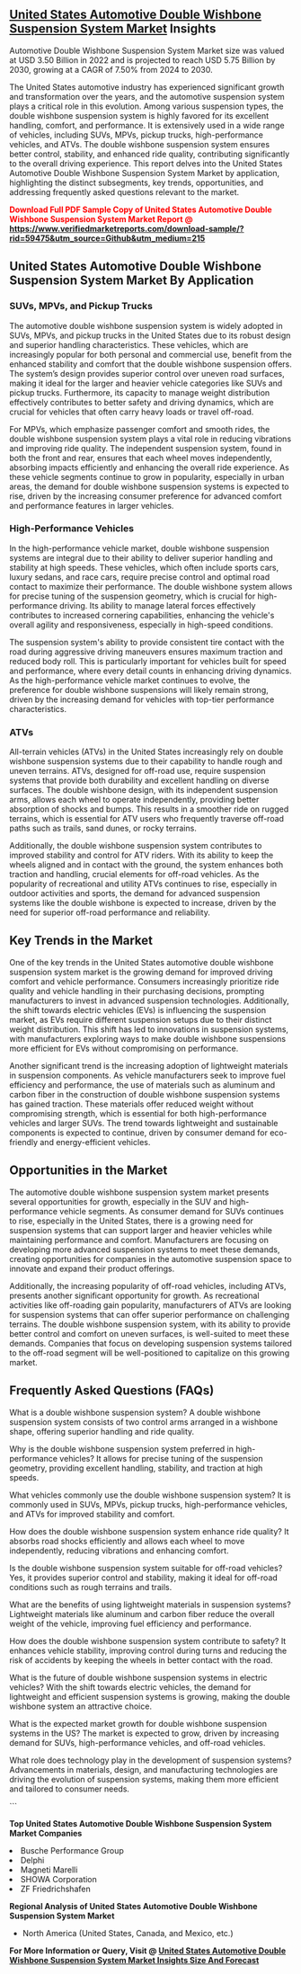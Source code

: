 <h2><a href="https://www.verifiedmarketreports.com/download-sample/?rid=59475&amp;utm_source=Github&amp;utm_medium=215" target="_blank">United States Automotive Double Wishbone Suspension System Market</a> Insights</h2><p>Automotive Double Wishbone Suspension System Market size was valued at USD 3.50 Billion in 2022 and is projected to reach USD 5.75 Billion by 2030, growing at a CAGR of 7.50% from 2024 to 2030.</p><p><p>The United States automotive industry has experienced significant growth and transformation over the years, and the automotive suspension system plays a critical role in this evolution. Among various suspension types, the double wishbone suspension system is highly favored for its excellent handling, comfort, and performance. It is extensively used in a wide range of vehicles, including SUVs, MPVs, pickup trucks, high-performance vehicles, and ATVs. The double wishbone suspension system ensures better control, stability, and enhanced ride quality, contributing significantly to the overall driving experience. This report delves into the United States Automotive Double Wishbone Suspension System Market by application, highlighting the distinct subsegments, key trends, opportunities, and addressing frequently asked questions relevant to the market.</p><p><strong><p><span class=""><span style="color: #ff0000;"><strong>Download Full PDF Sample Copy of United States Automotive Double Wishbone Suspension System Market Report</strong> @ </span><a href="https://www.verifiedmarketreports.com/download-sample/?rid=59475&amp;utm_source=Github&amp;utm_medium=215" target="_blank">https://www.verifiedmarketreports.com/download-sample/?rid=59475&amp;utm_source=Github&amp;utm_medium=215</a></span></p></strong></p><h2>United States Automotive Double Wishbone Suspension System Market By Application</h2><h3>SUVs, MPVs, and Pickup Trucks</h3><p>The automotive double wishbone suspension system is widely adopted in SUVs, MPVs, and pickup trucks in the United States due to its robust design and superior handling characteristics. These vehicles, which are increasingly popular for both personal and commercial use, benefit from the enhanced stability and comfort that the double wishbone suspension offers. The system’s design provides superior control over uneven road surfaces, making it ideal for the larger and heavier vehicle categories like SUVs and pickup trucks. Furthermore, its capacity to manage weight distribution effectively contributes to better safety and driving dynamics, which are crucial for vehicles that often carry heavy loads or travel off-road.</p><p>For MPVs, which emphasize passenger comfort and smooth rides, the double wishbone suspension system plays a vital role in reducing vibrations and improving ride quality. The independent suspension system, found in both the front and rear, ensures that each wheel moves independently, absorbing impacts efficiently and enhancing the overall ride experience. As these vehicle segments continue to grow in popularity, especially in urban areas, the demand for double wishbone suspension systems is expected to rise, driven by the increasing consumer preference for advanced comfort and performance features in larger vehicles.</p><h3>High-Performance Vehicles</h3><p>In the high-performance vehicle market, double wishbone suspension systems are integral due to their ability to deliver superior handling and stability at high speeds. These vehicles, which often include sports cars, luxury sedans, and race cars, require precise control and optimal road contact to maximize their performance. The double wishbone system allows for precise tuning of the suspension geometry, which is crucial for high-performance driving. Its ability to manage lateral forces effectively contributes to increased cornering capabilities, enhancing the vehicle's overall agility and responsiveness, especially in high-speed conditions.</p><p>The suspension system's ability to provide consistent tire contact with the road during aggressive driving maneuvers ensures maximum traction and reduced body roll. This is particularly important for vehicles built for speed and performance, where every detail counts in enhancing driving dynamics. As the high-performance vehicle market continues to evolve, the preference for double wishbone suspensions will likely remain strong, driven by the increasing demand for vehicles with top-tier performance characteristics.</p><h3>ATVs</h3><p>All-terrain vehicles (ATVs) in the United States increasingly rely on double wishbone suspension systems due to their capability to handle rough and uneven terrains. ATVs, designed for off-road use, require suspension systems that provide both durability and excellent handling on diverse surfaces. The double wishbone design, with its independent suspension arms, allows each wheel to operate independently, providing better absorption of shocks and bumps. This results in a smoother ride on rugged terrains, which is essential for ATV users who frequently traverse off-road paths such as trails, sand dunes, or rocky terrains.</p><p>Additionally, the double wishbone suspension system contributes to improved stability and control for ATV riders. With its ability to keep the wheels aligned and in contact with the ground, the system enhances both traction and handling, crucial elements for off-road vehicles. As the popularity of recreational and utility ATVs continues to rise, especially in outdoor activities and sports, the demand for advanced suspension systems like the double wishbone is expected to increase, driven by the need for superior off-road performance and reliability.</p><h2>Key Trends in the Market</h2><p>One of the key trends in the United States automotive double wishbone suspension system market is the growing demand for improved driving comfort and vehicle performance. Consumers increasingly prioritize ride quality and vehicle handling in their purchasing decisions, prompting manufacturers to invest in advanced suspension technologies. Additionally, the shift towards electric vehicles (EVs) is influencing the suspension market, as EVs require different suspension setups due to their distinct weight distribution. This shift has led to innovations in suspension systems, with manufacturers exploring ways to make double wishbone suspensions more efficient for EVs without compromising on performance.</p><p>Another significant trend is the increasing adoption of lightweight materials in suspension components. As vehicle manufacturers seek to improve fuel efficiency and performance, the use of materials such as aluminum and carbon fiber in the construction of double wishbone suspension systems has gained traction. These materials offer reduced weight without compromising strength, which is essential for both high-performance vehicles and larger SUVs. The trend towards lightweight and sustainable components is expected to continue, driven by consumer demand for eco-friendly and energy-efficient vehicles.</p><h2>Opportunities in the Market</h2><p>The automotive double wishbone suspension system market presents several opportunities for growth, especially in the SUV and high-performance vehicle segments. As consumer demand for SUVs continues to rise, especially in the United States, there is a growing need for suspension systems that can support larger and heavier vehicles while maintaining performance and comfort. Manufacturers are focusing on developing more advanced suspension systems to meet these demands, creating opportunities for companies in the automotive suspension space to innovate and expand their product offerings.</p><p>Additionally, the increasing popularity of off-road vehicles, including ATVs, presents another significant opportunity for growth. As recreational activities like off-roading gain popularity, manufacturers of ATVs are looking for suspension systems that can offer superior performance on challenging terrains. The double wishbone suspension system, with its ability to provide better control and comfort on uneven surfaces, is well-suited to meet these demands. Companies that focus on developing suspension systems tailored to the off-road segment will be well-positioned to capitalize on this growing market.</p><h2>Frequently Asked Questions (FAQs)</h2><p>What is a double wishbone suspension system? A double wishbone suspension system consists of two control arms arranged in a wishbone shape, offering superior handling and ride quality.</p><p>Why is the double wishbone suspension system preferred in high-performance vehicles? It allows for precise tuning of the suspension geometry, providing excellent handling, stability, and traction at high speeds.</p><p>What vehicles commonly use the double wishbone suspension system? It is commonly used in SUVs, MPVs, pickup trucks, high-performance vehicles, and ATVs for improved stability and comfort.</p><p>How does the double wishbone suspension system enhance ride quality? It absorbs road shocks efficiently and allows each wheel to move independently, reducing vibrations and enhancing comfort.</p><p>Is the double wishbone suspension system suitable for off-road vehicles? Yes, it provides superior control and stability, making it ideal for off-road conditions such as rough terrains and trails.</p><p>What are the benefits of using lightweight materials in suspension systems? Lightweight materials like aluminum and carbon fiber reduce the overall weight of the vehicle, improving fuel efficiency and performance.</p><p>How does the double wishbone suspension system contribute to safety? It enhances vehicle stability, improving control during turns and reducing the risk of accidents by keeping the wheels in better contact with the road.</p><p>What is the future of double wishbone suspension systems in electric vehicles? With the shift towards electric vehicles, the demand for lightweight and efficient suspension systems is growing, making the double wishbone system an attractive choice.</p><p>What is the expected market growth for double wishbone suspension systems in the US? The market is expected to grow, driven by increasing demand for SUVs, high-performance vehicles, and off-road vehicles.</p><p>What role does technology play in the development of suspension systems? Advancements in materials, design, and manufacturing technologies are driving the evolution of suspension systems, making them more efficient and tailored to consumer needs.</p>```</p><p><strong>Top United States Automotive Double Wishbone Suspension System Market Companies</strong></p><div data-test-id=""><p><li>Busche Performance Group</li><li> Delphi</li><li> Magneti Marelli</li><li> SHOWA Corporation</li><li> ZF Friedrichshafen</li></p><div><strong>Regional Analysis of&nbsp;United States Automotive Double Wishbone Suspension System Market</strong></div><ul><li dir="ltr"><p dir="ltr">North America&nbsp;(United States, Canada, and Mexico, etc.)</p></li></ul><p><strong>For More Information or Query, Visit @&nbsp;</strong><strong><a href="https://www.verifiedmarketreports.com/product/global-automotive-double-wishbone-suspension-system-market-2018-by-manufacturers-regions-type-and-application-forecast-to-2023/?utm_source=Github&amp;utm_medium=215" target="_blank">United States Automotive Double Wishbone Suspension System Market Insights Size And Forecast</a></strong></p></div>
